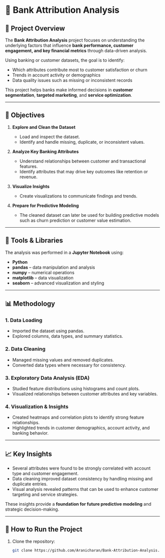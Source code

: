 # 🏦 Bank Attribution Analysis

## 📘 Project Overview
The **Bank Attribution Analysis** project focuses on understanding the underlying factors that influence **bank performance, customer engagement, and key financial metrics** through data-driven analysis.

Using banking or customer datasets, the goal is to identify:
- Which attributes contribute most to customer satisfaction or churn  
- Trends in account activity or demographics  
- Data quality issues such as missing or inconsistent records  

This project helps banks make informed decisions in **customer segmentation**, **targeted marketing**, and **service optimization**.

---

## 🎯 Objectives
1. **Explore and Clean the Dataset**
   - Load and inspect the dataset.
   - Identify and handle missing, duplicate, or inconsistent values.

2. **Analyze Key Banking Attributes**
   - Understand relationships between customer and transactional features.
   - Identify attributes that may drive key outcomes like retention or revenue.

3. **Visualize Insights**
   - Create visualizations to communicate findings and trends.

4. **Prepare for Predictive Modeling**
   - The cleaned dataset can later be used for building predictive models such as churn prediction or customer value estimation.

---

## 🧰 Tools & Libraries
The analysis was performed in a **Jupyter Notebook** using:
- **Python**
- **pandas** – data manipulation and analysis  
- **numpy** – numerical operations  
- **matplotlib** – data visualization  
- **seaborn** – advanced visualization and styling  

---

## 📊 Methodology

### 1. Data Loading
- Imported the dataset using pandas.  
- Explored columns, data types, and summary statistics.  

### 2. Data Cleaning
- Managed missing values and removed duplicates.  
- Converted data types where necessary for consistency.  

### 3. Exploratory Data Analysis (EDA)
- Studied feature distributions using histograms and count plots.  
- Visualized relationships between customer attributes and key variables.  

### 4. Visualization & Insights
- Created heatmaps and correlation plots to identify strong feature relationships.  
- Highlighted trends in customer demographics, account activity, and banking behavior.

---

## 📈 Key Insights
- Several attributes were found to be strongly correlated with account type and customer engagement.  
- Data cleaning improved dataset consistency by handling missing and duplicate entries.  
- Visual analysis revealed patterns that can be used to enhance customer targeting and service strategies.  

These insights provide a **foundation for future predictive modeling** and strategic decision-making.

---

## 🚀 How to Run the Project
1. Clone the repository:
   ```bash
   git clone https://github.com/Aranicharan/Bank-Attribution-Analysis.git
